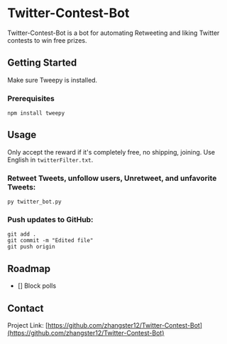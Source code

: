 # Twitter-Contest-Bot
Twitter-Contest-Bot is a bot for automating Retweeting and liking Twitter contests to win free prizes.

## Getting Started
Make sure Tweepy is installed.

### Prerequisites
```
npm install tweepy
```

## Usage
Only accept the reward if it's completely free, no shipping, joining.
Use English in `twitterFilter.txt`.

### Retweet Tweets, unfollow users, Unretweet, and unfavorite Tweets:
```
py twitter_bot.py
```

### Push updates to GitHub:
```
git add .
git commit -m "Edited file"
git push origin
```

## Roadmap
- [] Block polls

## Contact

Project Link: [https://github.com/zhangster12/Twitter-Contest-Bot](https://github.com/zhangster12/Twitter-Contest-Bot)
